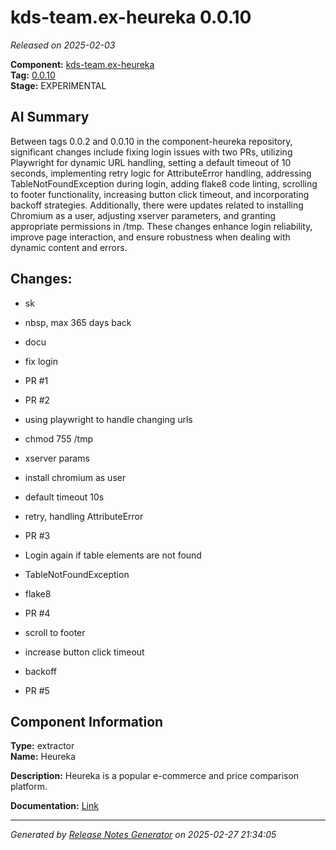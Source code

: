 # kds-team.ex-heureka 0.0.10

_Released on 2025-02-03_

**Component:** [kds-team.ex-heureka](https://github.com/keboola/component-heureka)  
**Tag:** [0.0.10](https://github.com/keboola/component-heureka/releases/tag/0.0.10)  
**Stage:** EXPERIMENTAL  


## AI Summary
Between tags 0.0.2 and 0.0.10 in the component-heureka repository, significant changes include fixing login issues with two PRs, utilizing Playwright for dynamic URL handling, setting a default timeout of 10 seconds, implementing retry logic for AttributeError handling, addressing TableNotFoundException during login, adding flake8 code linting, scrolling to footer functionality, increasing button click timeout, and incorporating backoff strategies. Additionally, there were updates related to installing Chromium as a user, adjusting xserver parameters, and granting appropriate permissions in /tmp. These changes enhance login reliability, improve page interaction, and ensure robustness when dealing with dynamic content and errors.



## Changes:



- sk 




- nbsp, max 365 days back 




- docu 




- fix login 




- PR #1 






- PR #2 




- using playwright to handle changing urls 






- chmod 755 /tmp 




- xserver params 




- install chromium as user 




- default timeout 10s 




- retry, handling AttributeError 




- PR #3 




- Login again if table elements are not found 




- TableNotFoundException 




- flake8 




- PR #4 




- scroll to footer 




- increase button click timeout 




- backoff 




- PR #5 






## Component Information
**Type:** extractor  
**Name:** Heureka  

**Description:** Heureka is a popular e-commerce and price comparison platform.  


**Documentation:** [Link](https://github.com/keboola/component-heureka/blob/main/README.md)  



---
_Generated by [Release Notes Generator](https://github.com/keboola/release-notes-generator) on 2025-02-27 21:34:05_ 